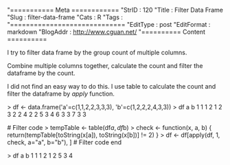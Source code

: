 "=========== Meta ============
"StrID : 120
"Title : Filter Data Frame
"Slug  : filter-data-frame
"Cats  : R
"Tags  : 
"=============================
"EditType   : post
"EditFormat : markdown
"BlogAddr   : http://www.cguan.net/
"========== Content ==========

I try to filter data frame by the group count of multiple columns.

Combine multiple columns together, calculate the count and filter the dataframe by the count.

I did not find an easy way to do this. I use table to calculate the count and filter the dataframe by *apply* function.
>
\> df <- data.frame('a'=c(1,1,2,2,3,3,3), 'b'=c(1,2,2,2,4,3,3))
\> df
  a b
1 1 1
2 1 2
3 2 2
4 2 2
5 3 4
6 3 3
7 3 3
>
\# Filter code
\> tempTable <- table(df$a, df$b)
\> check <- function(x, a, b) { 
    return(tempTable[toString(x[a]), toString(x[b])] != 2)
}
\> df <- df[apply(df, 1, check, a="a", b="b"), ]
\# Filter code end
>
\> df
  a b
1 1 1
2 1 2
5 3 4
>
